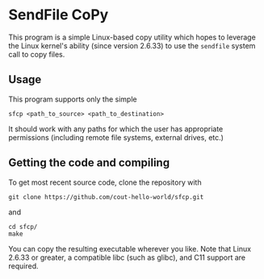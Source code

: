 # SendFile CoPy
This program is a simple Linux-based copy utility which hopes to leverage the
Linux kernel's ability (since version 2.6.33) to use the `sendfile` system call
to copy files.

## Usage
This program supports only the simple
```
sfcp <path_to_source> <path_to_destination>
```
It should work with any paths for which the user has appropriate permissions
(including remote file systems, external drives, etc.)

## Getting the code and compiling
To get most recent source code, clone the repository with
```
git clone https://github.com/cout-hello-world/sfcp.git
```
and
```
cd sfcp/
make
```

You can copy the resulting executable wherever you like.
Note that Linux 2.6.33 or greater, a compatible libc (such as glibc), and C11
support are required.
